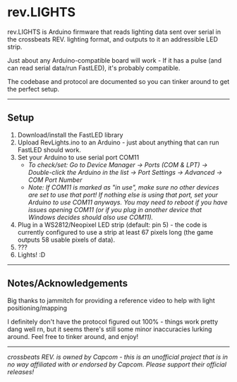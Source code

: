 # rev.LIGHTS

rev.LIGHTS is Arduino firmware that reads lighting data sent over serial in the crossbeats REV. lighting format, and outputs to it an addressible LED strip.

Just about any Arduino-compatible board will work - If it has a pulse (and can read serial data/run FastLED), it's probably compatible.

The codebase and protocol are documented so you can tinker around to get the perfect setup.

---

## Setup
1) Download/install the FastLED library
1) Upload RevLights.ino to an Arduino - just about anything that can run FastLED should work.
2) Set your Arduino to use serial port COM11
   * *To check/set: Go to Device Manager -> Ports (COM & LPT) -> Double-click the Arduino in the list -> Port Settings -> Advanced -> COM Port Number*
   * *Note: If COM11 is marked as "in use", make sure no other devices are set to use that port! If nothing else is using that port, set your Arduino to use COM11 anyways. You may need to reboot if you have issues opening COM11 (or if you plug in another device that Windows decides should *also* use COM11).*
3) Plug in a WS2812/Neopixel LED strip (default: pin 5) - the code is currently configured to use a strip at least 67 pixels long (the game outputs 58 usable pixels of data).
3) ???
4) Lights! :D

---

## Notes/Acknowledgements

Big thanks to jammitch for providing a reference video to help with light positioning/mapping

I definitely don't have the protocol figured out 100% - things work pretty dang well rn, but it seems there's still some minor inaccuracies lurking around. Feel free to tinker around, and enjoy!

---

*crossbeats REV. is owned by Capcom - this is an unofficial project that is in no way affiliated with or endorsed by Capcom. Please support their official releases!*